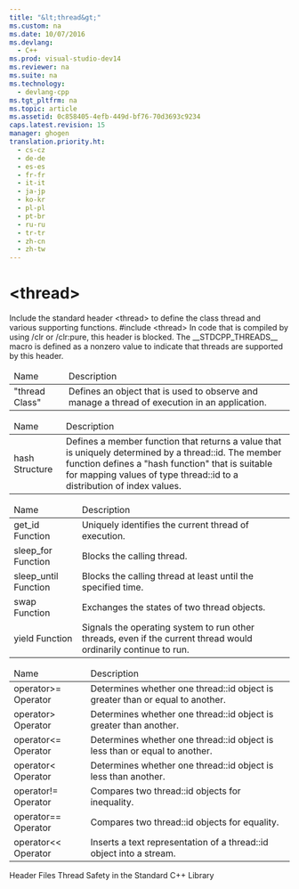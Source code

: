 ```yaml
---
title: "&lt;thread&gt;"
ms.custom: na
ms.date: 10/07/2016
ms.devlang: 
  - C++
ms.prod: visual-studio-dev14
ms.reviewer: na
ms.suite: na
ms.technology: 
  - devlang-cpp
ms.tgt_pltfrm: na
ms.topic: article
ms.assetid: 0c858405-4efb-449d-bf76-70d3693c9234
caps.latest.revision: 15
manager: ghogen
translation.priority.ht: 
  - cs-cz
  - de-de
  - es-es
  - fr-fr
  - it-it
  - ja-jp
  - ko-kr
  - pl-pl
  - pt-br
  - ru-ru
  - tr-tr
  - zh-cn
  - zh-tw
---
```

# &lt;thread&gt;
<?xml version="1.0" encoding="utf-8"?>
<developerReferenceWithSyntaxDocument xmlns="http://ddue.schemas.microsoft.com/authoring/2003/5" xmlns:xlink="http://www.w3.org/1999/xlink" xmlns:xsi="http://www.w3.org/2001/XMLSchema-instance" xsi:schemaLocation="http://ddue.schemas.microsoft.com/authoring/2003/5 http://clixdevr3.blob.core.windows.net/ddueschema/developer.xsd">
  <introduction>
    <para>Include the standard header &lt;thread&gt; to define the class <unmanagedCodeEntityReference>thread</unmanagedCodeEntityReference> and various supporting functions.</para>
  </introduction>
  <syntaxSection>
    <legacySyntax language="cpp">#include &lt;thread&gt;</legacySyntax>
  </syntaxSection>
  <languageReferenceRemarks>
    <content>
      <alert class="note">
        <para>In code that is compiled by using <system>/clr</system> or <system>/clr:pure</system>, this header is blocked.</para>
      </alert>
      <para>The <unmanagedCodeEntityReference>__STDCPP_THREADS__</unmanagedCodeEntityReference> macro is defined as a nonzero value to indicate that threads are supported by this header.</para>
    </content>
  </languageReferenceRemarks>
  <section>
    <title>Members</title>
    <content />
    <sections>
      <section>
        <title>Public Classes</title>
        <content>
          <table xmlns:caps="http://schemas.microsoft.com/build/caps/2013/11">
            <thead>
              <tr>
                <TD>
                  <para>Name</para>
                </TD>
                <TD>
                  <para>Description</para>
                </TD>
              </tr>
            </thead>
            <tbody>
              <tr>
                <TD>
                  <para> "thread Class"
                  </para>
                </TD>
                <TD>
                  <para>Defines an object that is used to observe and manage a thread of execution in an application.</para>
                </TD>
              </tr>
            </tbody>
          </table>
        </content>
      </section>
      <section>
        <title>Public Structures</title>
        <content>
          <table xmlns:caps="http://schemas.microsoft.com/build/caps/2013/11">
            <thead>
              <tr>
                <TD>
                  <para>Name</para>
                </TD>
                <TD>
                  <para>Description</para>
                </TD>
              </tr>
            </thead>
            <tbody>
              <tr>
                <TD>
                  <para> <link xlink:href="4a8bf5bc-4334-4070-936b-98585f8a073b">hash Structure</link>
                  </para>
                </TD>
                <TD>
                  <para>Defines a member function that returns a value that is uniquely determined by a <unmanagedCodeEntityReference>thread::id</unmanagedCodeEntityReference>. The member function defines a "hash function" that is suitable for mapping values of type <unmanagedCodeEntityReference>thread::id</unmanagedCodeEntityReference> to a distribution of index values.</para>
                </TD>
              </tr>
            </tbody>
          </table>
        </content>
      </section>
      <section>
        <title>Public Functions</title>
        <content>
          <table xmlns:caps="http://schemas.microsoft.com/build/caps/2013/11">
            <thead>
              <tr>
                <TD>
                  <para>Name</para>
                </TD>
                <TD>
                  <para>Description</para>
                </TD>
              </tr>
            </thead>
            <tbody>
              <tr>
                <TD>
                  <para> <link xlink:href="bb1aa1ef-fe3f-4e2c-8b6e-e22dbf2f5a19#get_id_function">get_id Function</link>
                  </para>
                </TD>
                <TD>
                  <para>Uniquely identifies the current thread of execution.</para>
                </TD>
              </tr>
              <tr>
                <TD>
                  <para> <link xlink:href="bb1aa1ef-fe3f-4e2c-8b6e-e22dbf2f5a19#sleep_for_function">sleep_for Function</link>
                  </para>
                </TD>
                <TD>
                  <para>Blocks the calling thread.</para>
                </TD>
              </tr>
              <tr>
                <TD>
                  <para> <link xlink:href="bb1aa1ef-fe3f-4e2c-8b6e-e22dbf2f5a19#sleep_until_function">sleep_until Function</link>
                  </para>
                </TD>
                <TD>
                  <para>Blocks the calling thread at least until the specified time.</para>
                </TD>
              </tr>
              <tr>
                <TD>
                  <para> <link xlink:href="bb1aa1ef-fe3f-4e2c-8b6e-e22dbf2f5a19#swap_function">swap Function</link>
                  </para>
                </TD>
                <TD>
                  <para>Exchanges the states of two <unmanagedCodeEntityReference>thread</unmanagedCodeEntityReference> objects.</para>
                </TD>
              </tr>
              <tr>
                <TD>
                  <para> <link xlink:href="bb1aa1ef-fe3f-4e2c-8b6e-e22dbf2f5a19#yield_function">yield Function</link>
                  </para>
                </TD>
                <TD>
                  <para>Signals the operating system to run other threads, even if the current thread would ordinarily continue to run.</para>
                </TD>
              </tr>
            </tbody>
          </table>
        </content>
      </section>
      <section>
        <title>Public Operators</title>
        <content>
          <table xmlns:caps="http://schemas.microsoft.com/build/caps/2013/11">
            <thead>
              <tr>
                <TD>
                  <para>Name</para>
                </TD>
                <TD>
                  <para>Description</para>
                </TD>
              </tr>
            </thead>
            <tbody>
              <tr>
                <TD>
                  <para> <link xlink:href="e6bb6c0f-64f9-4cb2-9ff2-05b88a6ba7ac#operator_gt__eq">operator&gt;= Operator</link>
                  </para>
                </TD>
                <TD>
                  <para>Determines whether one <unmanagedCodeEntityReference>thread::id</unmanagedCodeEntityReference> object is greater than or equal to another.</para>
                </TD>
              </tr>
              <tr>
                <TD>
                  <para> <link xlink:href="e6bb6c0f-64f9-4cb2-9ff2-05b88a6ba7ac#operator_gt_">operator&gt; Operator</link>
                  </para>
                </TD>
                <TD>
                  <para>Determines whether one <unmanagedCodeEntityReference>thread::id</unmanagedCodeEntityReference> object is greater than another.</para>
                </TD>
              </tr>
              <tr>
                <TD>
                  <para> <link xlink:href="e6bb6c0f-64f9-4cb2-9ff2-05b88a6ba7ac#operator_lt__eq">operator&lt;= Operator</link>
                  </para>
                </TD>
                <TD>
                  <para>Determines whether one <unmanagedCodeEntityReference>thread::id</unmanagedCodeEntityReference> object is less than or equal to another.</para>
                </TD>
              </tr>
              <tr>
                <TD>
                  <para> <link xlink:href="e6bb6c0f-64f9-4cb2-9ff2-05b88a6ba7ac#operator_lt_">operator&lt; Operator</link>
                  </para>
                </TD>
                <TD>
                  <para>Determines whether one <unmanagedCodeEntityReference>thread::id</unmanagedCodeEntityReference> object is less than another.</para>
                </TD>
              </tr>
              <tr>
                <TD>
                  <para> <link xlink:href="e6bb6c0f-64f9-4cb2-9ff2-05b88a6ba7ac#operator_neq">operator!= Operator</link>
                  </para>
                </TD>
                <TD>
                  <para>Compares two <unmanagedCodeEntityReference>thread::id</unmanagedCodeEntityReference> objects for inequality.</para>
                </TD>
              </tr>
              <tr>
                <TD>
                  <para> <link xlink:href="e6bb6c0f-64f9-4cb2-9ff2-05b88a6ba7ac#operator_eq_eq">operator== Operator</link>
                  </para>
                </TD>
                <TD>
                  <para>Compares two <unmanagedCodeEntityReference>thread::id</unmanagedCodeEntityReference> objects for equality.</para>
                </TD>
              </tr>
              <tr>
                <TD>
                  <para> <link xlink:href="e6bb6c0f-64f9-4cb2-9ff2-05b88a6ba7ac#operator_lt__lt_">operator&lt;&lt; Operator</link>
                  </para>
                </TD>
                <TD>
                  <para>Inserts a text representation of a <unmanagedCodeEntityReference>thread::id</unmanagedCodeEntityReference> object into a stream.</para>
                </TD>
              </tr>
            </tbody>
          </table>
        </content>
      </section>
    </sections>
  </section>
  <relatedTopics> <link xlink:href="e7bf497a-0f63-48d0-9b54-cb0eef4073c4">Header Files</link> <link xlink:href="9351c8fb-4539-4728-b0e9-226e2ac4284b">Thread Safety in the Standard C++ Library</link>
  </relatedTopics>
</developerReferenceWithSyntaxDocument>



